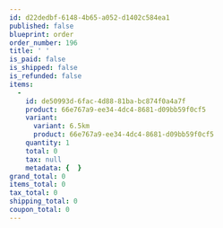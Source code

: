 ```yaml
---
id: d22dedbf-6148-4b65-a052-d1402c584ea1
published: false
blueprint: order
order_number: 196
title: ' '
is_paid: false
is_shipped: false
is_refunded: false
items:
  -
    id: de50993d-6fac-4d88-81ba-bc874f0a4a7f
    product: 66e767a9-ee34-4dc4-8681-d09bb59f0cf5
    variant:
      variant: 6.5km
      product: 66e767a9-ee34-4dc4-8681-d09bb59f0cf5
    quantity: 1
    total: 0
    tax: null
    metadata: {  }
grand_total: 0
items_total: 0
tax_total: 0
shipping_total: 0
coupon_total: 0
---
```

